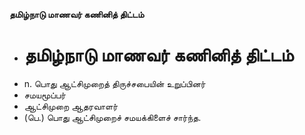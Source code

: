 **தமிழ்நாடு மாணவர் கணினித் திட்டம்**
- # தமிழ்நாடு மாணவர் கணினித் திட்டம்
- n. பொது ஆட்சிமுறைத் திருச்சபையின் உறுப்பினர்
- சமயமூப்பர்
- ஆட்சிமுறை ஆதரவாளர்
- (பெ.) பொது ஆட்சிமுறைச் சமயக்கிளைச் சார்ந்த.

